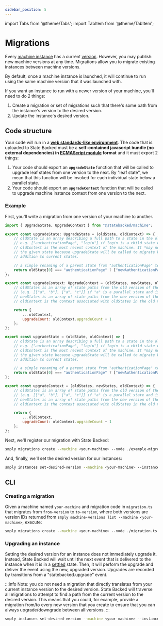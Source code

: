 ```yaml
---
sidebar_position: 5
---
```


import Tabs from '@theme/Tabs';
import TabItem from '@theme/TabItem';

# Migrations

Every [machine instance](./machine-instances) has a current [version](./machine-versions).
However, you may publish new machine versions at any time.
Migrations allow you to migrate existing instances between machine versions.

By default, once a machine instance is launched, it will continue to run using the same
machine version that it was launched with.

If you want an instance to run with a newer version of your machine, you'll need to do 2 things:
1. Create a migration or set of migrations such that there's some path from the instance's version to the desired version.
2. Update the instance's desired version.

## Code structure

Your code will run in a [**web standards-like environment**](../runtime-environment).
The code that is uploaded to State Backed must be a **self-contained javascript
bundle (no external dependencies) in [ECMAScript module](https://developer.mozilla.org/en-US/docs/Web/JavaScript/Guide/Modules#exporting_module_features)
format** and it must export 2 things:
1. Your code should export an **`upgradeState`** function that will be called to 
upgrade leaf states from one version to the next. By "leaf state", we mean that
this function will be invoked for each individual state below a parallel state.
2. Your code should export an **`upgradeContext`** function that will be called to 
upgrade machine instance context from one version to the next.

### Example

First, you'll write a migration from one version of your machine to another.

<Tabs>
<TabItem value="ts" label="Typescript">

```javascript title=example-migration.ts
import { UpgradeState, UpgradeContext } from "@statebacked/machine";

export const upgradeState: UpgradeState = (oldState, oldContext) => {
    // oldState is an array describing a full path to a state in the old version of the machine
    // e.g. ["authenticationPage", "login"] if login is a child state of authenticationPage.
    // oldContext is the most recent context of the machine. It *may not* be a valid context in
    // the given state because upgradeState will be called to migrate history states in
    // addition to current states.

    // a simple renaming of a parent state from "authenticationPage" to "newAuthenticationPage".
    return oldState[0] === "authenticationPage" ? ["newAuthenticationPage"].concat(oldState.slice(1)) : oldState;
};

export const upgradeContext: UpgradeContext = (oldStates, newStates, oldContext) => {
    // oldStates is an array of state paths from the old version of the machine.
    // (e.g. [["a", "b"], ["a", "c"]] if "a" is a parallel state and is in both "b" and "c").
    // newStates is an array of state paths from the new version of the machine.
    // oldContext is the context associated with oldStates in the old version of the machine.

    return {
        ...oldContext,
        upgradeCount: oldContext.upgradeCount + 1
    };
};
```

</TabItem>
<TabItem value="js" label="Javascript">

```javascript title=example-migration.js
export const upgradeState = (oldState, oldContext) => {
    // oldState is an array describing a full path to a state in the old version of the machine
    // e.g. ["authenticationPage", "login"] if login is a child state of authenticationPage.
    // oldContext is the most recent context of the machine. It *may not* be a valid context in
    // the given state because upgradeState will be called to migrate history states in
    // addition to current states.

    // a simple renaming of a parent state from "authenticationPage" to "newAuthenticationPage".
    return oldState[0] === "authenticationPage" ? ["newAuthenticationPage"].concat(oldState.slice(1)) : oldState;
};

export const upgradeContext = (oldStates, newStates, oldContext) => {
    // oldStates is an array of state paths from the old version of the machine.
    // (e.g. [["a", "b"], ["a", "c"]] if "a" is a parallel state and is in both "b" and "c").
    // newStates is an array of state paths from the new version of the machine.
    // oldContext is the context associated with oldStates in the old version of the machine.

    return {
        ...oldContext,
        upgradeCount: oldContext.upgradeCount + 1
    };
};
```

</TabItem>
</Tabs>

Next, we'll register our migration with State Backed:

```bash
smply migrations create --machine <your-machine> --node ./example-migration.ts --from ver_<from-version> --to ver_<to-version>
```

And, finally, we'll set the desired version for our instances:

```bash
smply instances set-desired-version --machine <your-machine> --instance <your-instance> --version ver_<to-version>
```

## CLI

### Creating a migration

Given a machine named `your-machine` and migration code in `migration.ts` that migrates from `from-version` to `to-version`,
where both versions are version IDs returned from `smply machine-versions list --machine <your-machine>`, execute: 

```bash
smply migrations create --machine <your-machine> --node ./migration.ts --from ver_<from-version> --to ver_<to-version>
```

### Upgrading an instance

Setting the desired version for an instance does not immediately upgrade it.
Instead, State Backed will wait until the next event that is delivered to the instance when it is in a [settled](../settling) state.
Then, it will perform the upgrade and deliver the event using the new, upgraded version.
Upgrades are recorded by transitions from a "statebacked.upgrade" event.

:::info
Note: you do not need a migration that directly translates from your current instance version to the desired version.
State Backed will traverse all migrations to attempt to find a path from the current version to the desired version.
This means that you could, for example, provide a migration from/to every new version that you create to ensure that
you can always upgrade/downgrade between all versions.
:::

```bash
smply instances set-desired-version --machine <your-machine> --instance <your-instance> --version ver_<to-version>
```
